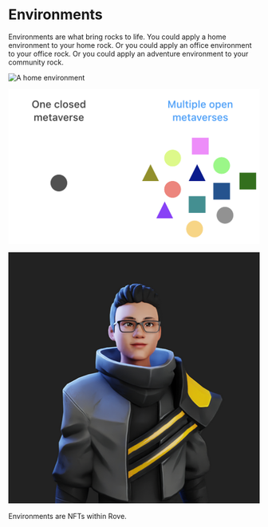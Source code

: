 # Environments

Environments are what bring rocks to life. You could apply a home environment to your home rock. Or you could apply an office environment to your office rock. Or you could apply an adventure environment to your community rock.

![A home environment](<../.gitbook/assets/Home\_01 (1).png>)

![An office enviroment](<../.gitbook/assets/image (3) (1).png>)

![An adventure environment](<../.gitbook/assets/image (2) (1).png>)

Environments are NFTs within Rove.
